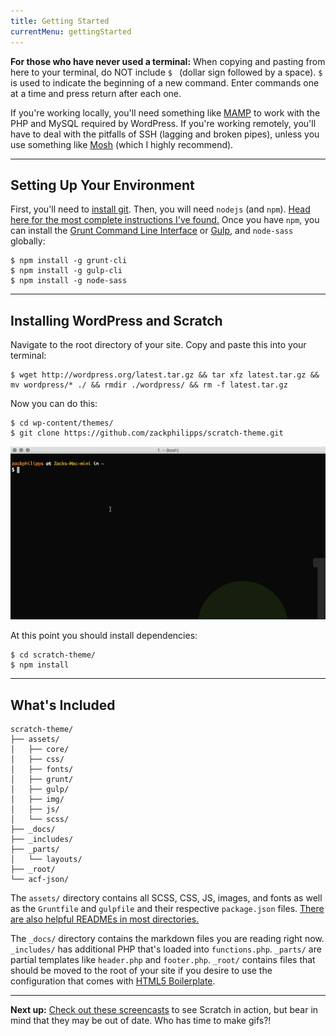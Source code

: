 ```yaml
---
title: Getting Started
currentMenu: gettingStarted
---
```


**For those who have never used a terminal:** When copying and pasting from here to your terminal, do NOT include `$ ` (dollar sign followed by a space). `$ ` is used to indicate the beginning of a new command. Enter commands one at a time and press return after each one.

If you're working locally, you'll need something like [MAMP](http://www.mamp.info/en/) to work with the PHP and MySQL required by WordPress. If you're working remotely, you'll have to deal with the pitfalls of SSH (lagging and broken pipes), unless you use something like [Mosh](http://mosh.mit.edu/) (which I highly recommend).

---

## Setting Up Your Environment

First, you'll need to [install git](http://git-scm.com/book/en/Getting-Started-Installing-Git). Then, you will need `nodejs` (and `npm`). [Head here for the most complete instructions I've found.](https://github.com/joyent/node/wiki/Installing-Node.js-via-package-manager) Once you have `npm`, you can install the [Grunt Command Line Interface](http://gruntjs.com/getting-started) or [Gulp](https://github.com/gulpjs/gulp/blob/master/docs/getting-started.md), and `node-sass` globally:

```
$ npm install -g grunt-cli
$ npm install -g gulp-cli
$ npm install -g node-sass
```

---

## Installing WordPress and Scratch

Navigate to the root directory of your site. Copy and paste this into your terminal:

```
$ wget http://wordpress.org/latest.tar.gz && tar xfz latest.tar.gz && mv wordpress/* ./ && rmdir ./wordpress/ && rm -f latest.tar.gz
```

Now you can do this:

```
$ cd wp-content/themes/
$ git clone https://github.com/zackphilipps/scratch-theme.git
```

![Getting Started Screencast](/assets/img/screencast1.gif)

At this point you should install dependencies:

```
$ cd scratch-theme/
$ npm install
```

---

## What's Included

```
scratch-theme/
├── assets/
│   ├── core/
│   ├── css/
│   ├── fonts/
│   ├── grunt/
│   ├── gulp/
│   ├── img/
│   ├── js/
│   └── scss/
├── _docs/
├── _includes/
├── _parts/
│   └── layouts/
├── _root/
└── acf-json/
```

The `assets/` directory contains all SCSS, CSS, JS, images, and fonts as well as the `Gruntfile` and `gulpfile` and their respective `package.json` files. [There are also helpful READMEs in most directories.](https://github.com/zackphilipps/scratch-theme)

The `_docs/` directory contains the markdown files you are reading right now. `_includes/` has additional PHP that's loaded into `functions.php`. `_parts/` are partial templates like `header.php` and `footer.php`. `_root/` contains files that should be moved to the root of your site if you desire to use the configuration that comes with [HTML5 Boilerplate](https://github.com/h5bp/html5-boilerplate).

---

**Next up:** [Check out these screencasts](/screencasts.html) to see Scratch in action, but bear in mind that they may be out of date. Who has time to make gifs?!
